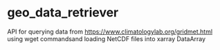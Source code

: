 # geo_data_retriever
API for querying data from https://www.climatologylab.org/gridmet.html using wget commandsand loading NetCDF files into xarray DataArray
